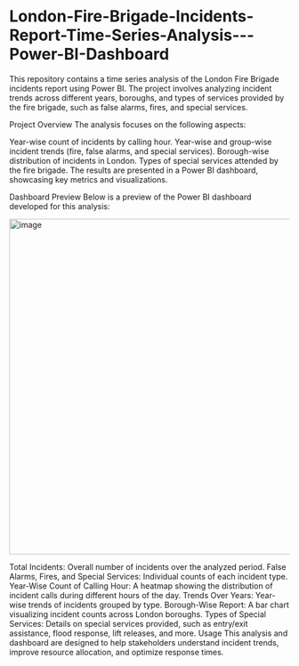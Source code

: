 # London-Fire-Brigade-Incidents-Report-Time-Series-Analysis---Power-BI-Dashboard

This repository contains a time series analysis of the London Fire Brigade incidents report using Power BI. The project involves analyzing incident trends across different years, boroughs, and types of services provided by the fire brigade, such as false alarms, fires, and special services.

Project Overview
The analysis focuses on the following aspects:

Year-wise count of incidents by calling hour.
Year-wise and group-wise incident trends (fire, false alarms, and special services).
Borough-wise distribution of incidents in London.
Types of special services attended by the fire brigade.
The results are presented in a Power BI dashboard, showcasing key metrics and visualizations.

Dashboard Preview
Below is a preview of the Power BI dashboard developed for this analysis:

<img width="603" alt="image" src="https://github.com/user-attachments/assets/6e8b5d29-abef-4fab-bb71-d1d8b2df0c3b" />



Total Incidents: Overall number of incidents over the analyzed period.
False Alarms, Fires, and Special Services: Individual counts of each incident type.
Year-Wise Count of Calling Hour: A heatmap showing the distribution of incident calls during different hours of the day.
Trends Over Years: Year-wise trends of incidents grouped by type.
Borough-Wise Report: A bar chart visualizing incident counts across London boroughs.
Types of Special Services: Details on special services provided, such as entry/exit assistance, flood response, lift releases, and more.
Usage
This analysis and dashboard are designed to help stakeholders understand incident trends, improve resource allocation, and optimize response times.
